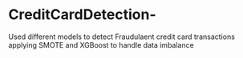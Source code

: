 # CreditCardDetection-
Used different models to detect Fraudulaent credit card transactions applying SMOTE and XGBoost to handle data imbalance 
